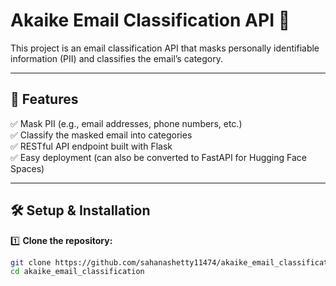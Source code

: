 # Akaike Email Classification API 🚀

This project is an email classification API that masks personally identifiable information (PII) and classifies the email’s category.

---

## 📌 Features

✅ Mask PII (e.g., email addresses, phone numbers, etc.)  
✅ Classify the masked email into categories  
✅ RESTful API endpoint built with Flask  
✅ Easy deployment (can also be converted to FastAPI for Hugging Face Spaces)

---

## 🛠️ Setup & Installation

1️⃣ **Clone the repository:**
```bash
git clone https://github.com/sahanashetty11474/akaike_email_classification.git
cd akaike_email_classification

